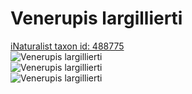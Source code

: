 
Venerupis largillierti
======================
  
[iNaturalist taxon id: 488775](https://www.inaturalist.org/taxa/488775)  
![Venerupis largillierti](https://inaturalist-open-data.s3.amazonaws.com/photos/111543142/medium.jpeg)  
![Venerupis largillierti](https://inaturalist-open-data.s3.amazonaws.com/photos/111543162/medium.jpeg)  
![Venerupis largillierti](https://inaturalist-open-data.s3.amazonaws.com/photos/111543193/medium.jpeg)